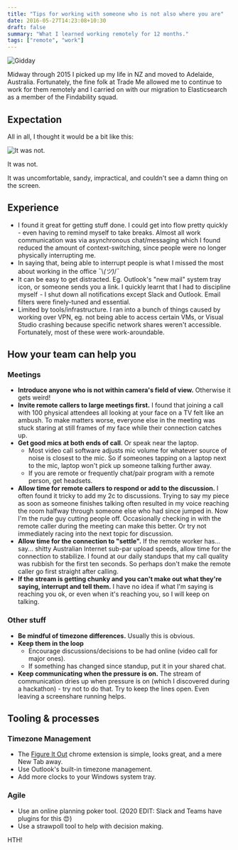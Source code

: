 ```yaml
---
title: "Tips for working with someone who is not also where you are"
date: 2016-05-27T14:23:08+10:30
draft: false
summary: "What I learned working remotely for 12 months."
tags: ["remote", "work"]
---
```


![Gidday](/roo.jpg)

Midway through 2015 I picked up my life in NZ and moved to Adelaide, Australia. Fortunately, the fine folk at Trade Me allowed me to continue to work for them remotely and I carried on with our migration to Elasticsearch as a member of the Findability squad.

## Expectation
All in all, I thought it would be a bit like this:


![It was not.](/tech-beach.jpg)

It was not.

It was uncomfortable, sandy, impractical, and couldn't see a damn thing on the screen.

## Experience

* I found it great for getting stuff done. I could get into flow pretty quickly - even having to remind myself to take breaks. Almost all work communication was via asynchronous chat/messaging which I found reduced the amount of context-switching, since people were no longer physically interrupting me.
* In saying that, being able to interrupt people is what I missed the most about working in the office ¯\\_(ツ)_/¯
* It can be easy to get distracted. Eg. Outlook's \"new mail\" system tray icon, or someone sends you a link. I quickly learnt that I had to discipline myself  - I shut down all notifications except Slack and Outlook. Email filters were finely-tuned and essential.
* Limited by tools/infrastructure. I ran into a bunch of things caused by working over VPN, eg. not being able to access certain VMs, or Visual Studio crashing because specific network shares weren't accessible. Fortunately, most of these were work-aroundable.

## How your team can help you
### Meetings
* **Introduce anyone who is not within camera's field of view.** Otherwise it gets weird!
* **Invite remote callers to large meetings first.** I found that joining a call with 100 physical attendees all looking at your face on a TV felt like an ambush. To make matters worse, everyone else in the meeting was stuck staring at still frames of my face while their connection catches up.
* **Get good mics at both ends of call**. Or speak near the laptop.      
  * Most video call software adjusts mic volume for whatever source of noise is closest to the mic. So if someones tapping on a laptop next to the mic, laptop won't pick up someone talking further away.
  * If you are remote or frequently chat/pair program with a remote person, get headsets.
* **Allow time for remote callers to respond or add to the discussion.** I often found it tricky to add my 2c to discussions. Trying to say my piece as soon as someone finishes talking often resulted in my voice reaching the room halfway through someone else who had since jumped in. Now I'm the rude guy cutting people off. Occasionally checking in with the remote caller during the meeting can make this better. Or try not immediately racing into the next topic for discussion.
* **Allow time for the connection to "settle".** If the remote worker has... say... shitty Australian Internet sub-par upload speeds, allow time for the connection to stabilize. I found at our daily standups that my call quality was rubbish for the first ten seconds. So perhaps don't make the remote caller go first straight after calling.
* **If the stream is getting chunky and you can't make out what they're saying, interrupt and tell them.** I have no idea if what I'm saying is reaching you ok, or even when it's reaching you, so I will keep on talking.

### Other stuff
* **Be mindful of timezone differences.** Usually this is obvious.
* **Keep them in the loop**
  * Encourage discussions/decisions to be had online (video call for major ones).
  * If something has changed since standup, put it in your shared chat. 
* **Keep communicating when the pressure is on.** The stream of communication dries up when pressure is on (which I discovered during a hackathon) - try not to do that. Try to keep the lines open. Even leaving a screenshare running helps.

## Tooling & processes

### Timezone Management
* The [Figure It Out](https://chrome.google.com/webstore/detail/figure-it-out/lialghmkggocekkpjbnoacohodmckfke?hl=en) chrome extension is simple, looks great, and a mere New Tab away.
* Use Outlook's built-in timezone management.
* Add more clocks to your Windows system tray.

### Agile
* Use an online planning poker tool. (2020 EDIT: Slack and Teams have plugins for this :heart_eyes:)
* Use a strawpoll tool to help with decision making.

HTH!